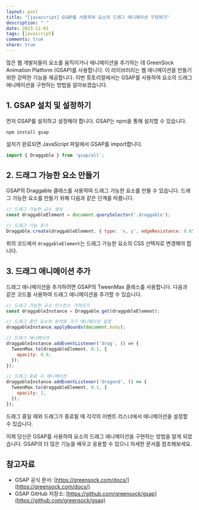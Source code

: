 ```yaml
---
layout: post
title: "[javascript] GSAP를 사용하여 요소의 드래그 애니메이션 구현하기"
description: " "
date: 2023-11-01
tags: [javascript]
comments: true
share: true
---
```


많은 웹 개발자들이 요소를 움직이거나 애니메이션을 추가하는 데 GreenSock Animation Platform (GSAP)를 사용합니다. 이 라이브러리는 웹 애니메이션을 만들기 위한 강력한 기능을 제공합니다. 이번 튜토리얼에서는 GSAP를 사용하여 요소의 드래그 애니메이션을 구현하는 방법을 알아보겠습니다.

## 1. GSAP 설치 및 설정하기

먼저 GSAP를 설치하고 설정해야 합니다. GSAP는 npm을 통해 설치할 수 있습니다.

```shell
npm install gsap
```

설치가 완료되면 JavaScript 파일에서 GSAP를 import합니다.

```javascript
import { Draggable } from 'gsap/all';
```

## 2. 드래그 가능한 요소 만들기

GSAP의 Draggable 클래스를 사용하여 드래그 가능한 요소를 만들 수 있습니다. 드래그 가능한 요소를 만들기 위해 다음과 같은 단계를 따릅니다.

```javascript
// 드래그 가능한 요소 생성
const draggableElement = document.querySelector('.draggable');

// 드래그 기능 추가
Draggable.create(draggableElement, { type: 'x, y', edgeResistance: 0.65 });
```

위의 코드에서 `draggableElement`는 드래그 가능한 요소의 CSS 선택자로 변경해야 합니다.

## 3. 드래그 애니메이션 추가

드래그 애니메이션을 추가하려면 GSAP의 TweenMax 클래스를 사용합니다. 다음과 같은 코드를 사용하여 드래그 애니메이션을 추가할 수 있습니다.

```javascript
// 드래그 가능한 요소 인스턴스 가져오기
const draggableInstance = Draggable.get(draggableElement);

// 드래그 중인 요소의 위치와 크기 애니메이션 설정
draggableInstance.applyBounds(document.body);

// 드래그 애니메이션
draggableInstance.addEventListener('drag', () => {
  TweenMax.to(draggableElement, 0.1, {
    opacity: 0.8,
  });
});

// 드래그 종료 시 애니메이션
draggableInstance.addEventListener('dragend', () => {
  TweenMax.to(draggableElement, 0.1, {
    opacity: 1,
  });
});
```

드래그 중일 때와 드래그가 종료될 때 각각의 이벤트 리스너에서 애니메이션을 설정할 수 있습니다.

이제 당신은 GSAP를 사용하여 요소의 드래그 애니메이션을 구현하는 방법을 알게 되었습니다. GSAP의 더 많은 기능을 배우고 응용할 수 있으니 자세한 문서를 참조해보세요.

## 참고자료

- GSAP 공식 문서: [https://greensock.com/docs/](https://greensock.com/docs/)
- GSAP GitHub 저장소: [https://github.com/greensock/gsap](https://github.com/greensock/gsap)